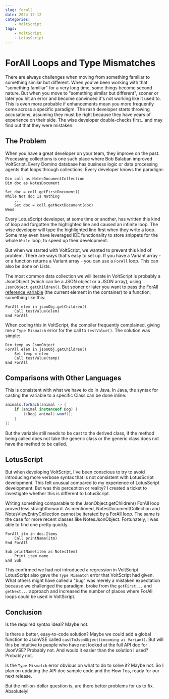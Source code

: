 ```yaml
---
slug: forall
date: 2024-12-12
categories:
    - VoltScript
tags:
    - VoltScript
    - LotusScript
---
```

# ForAll Loops and Type Mismatches

There are always challenges when moving from something familiar to something similar but different. When you've been working with that "something familiar" for a very long time, some things become second nature. But when you move to "something similar but different", sooner or later you hit an error and become convinced it's not working like it used to. This is even more probable if enhancements mean you more frequently come across a specific paradigm. The rash developer starts throwing accusations, assuming they must be right because they have years of experience on their side. The wise developer double-checks first...and may find out that they were mistaken.

<!-- more -->

## The Problem

When you have a great developer on your team, they improve on the past. Processing collections is one such place where Bob Balaban improved VoltScript. Every Domino database has business logic or data processing agents that loops through collections. Every developer knows the paradigm:

``` vbscript hl_lines="7"
Dim coll as NotesDocumentCollection
Dim doc as NotesDocument

Set doc = coll.getFirstDocument()
While Not doc Is Nothing
    ...
    Set doc = coll.getNextDocument(doc)
Wend
```

Every LotusScript developer, at some time or another, has written this kind of loop and forgotten the highlighted line and caused an infinite loop. The wise developer will type the highlighted line first when they write a loop. Some may even have leveraged IDE functionality to store snippets for the whole `While` loop, to speed up their development.

But when we started with VoltScript, we wanted to prevent this kind of problem. There are ways that's easy to set up. If you have a Variant array - or a function returns a Variant array - you can use a `ForAll` loop. This can also be done on Lists.

The most common data collection we will iterate in VoltScript is probably a JsonObject (which can be a JSON object or a JSON array), using `JsonObject.getChildren()`. But sooner or later you want to pass the [ForAll reference variable](https://help.hcl-software.com/dom_designer/14.0.0/basic/LSAZ_ITERATIVE_FORALL_STATEMENT.html) (the current element in the container) to a function, something like this:

``` vbscript
ForAll elem in jsonObj.getChildren()
    Call testValue(elem)
End ForAll
```

When coding this in VoltScript, the compiler frequently complained, giving me a `Type Mismatch` error for the call to `testValue()`. The solution was simple:

``` vbscript
Dim temp as JsonObject
ForAll elem in jsonObj.getChildren()
    Set temp = elem
    Call testValue(temp)
End ForAll
```

## Comparisons with Other Languages

This is consistent with what we have to do in Java. In Java, the syntax for casting the variable to a specific Class can be done inline:

``` java
animals.forEach(animal -> {
    if (animal instanceof Dog) {
        ((Dog) animal).woof();
    }
})
```

But the variable still needs to be cast to the derived class, if the method being called does not take the generic class or the generic class does not have the method to be called.

## LotusScript

But when developing VoltScript, I've been conscious to try to avoid introducing more verbose syntax that is not consistent with LotusScript development. This felt unusual compared to my experience of LotusScript development. But was this perception or reality? I created a ticket to investigate whether this is different to LotusScript.

Writing something comparable to the JsonObject.getChildren() ForAll loop proved less straightforward. As mentioned, NotesDocumentCollection and NotesViewEntryCollection cannot be iterated by a ForAll loop. The same is the case for more recent classes like NotesJsonObject. Fortunately, I was able to find one pretty quickly.

``` vbscript
ForAll itm in doc.Items
    Call printName(itm)
End ForAll

Sub printName(item as NotesItem)
    Print item.name
End Sub
```

This confirmed we had not introduced a regression in VoltScript. LotusScript also gave the `Type Mismatch` error that VoltScript had given. What others might have called a "bug" was merely a mistaken expectation because we challenged the paradigm, broke from the `getFirst...` and `getNext...` approach and increased the number of places where ForAll loops could be used in VoltScript.

## Conclusion

Is the required syntax ideal? Maybe not.

Is there a better, easy-to-code solution? Maybe we could add a global function to JsonVSE called `castToJsonObject(incoming as Variant)`. But will this be intuitive to people who have not looked at the full API doc for JsonVSE? Probably not. And would it easier than the solution I used? Probably not.

Is the `Type Mismatch` error obvious on what to do to solve it? Maybe not. So I plan on updating the API doc sample code and the How Tos, ready for our next release.

But the million-dollar question is, are there better problems for us to fix. Absolutely!
